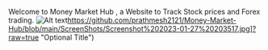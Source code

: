 Welcome to Money Market Hub , a Website to Track Stock prices and Forex trading.
![Alt text]([https://github.com/prathmesh2121/Money-Market-Hub/blob/main/ScreenShots/Screenshot%202023-01-27%20203517.jpg)https://github.com/prathmesh2121/Money-Market-Hub/blob/main/ScreenShots/Screenshot%202023-01-27%20203517.jpg]?raw=true "Optional Title")
